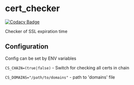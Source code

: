 # cert_checker
[![Codacy Badge](https://app.codacy.com/project/badge/Grade/78d7b6301ff744f2af37ee84cc5d7036)](https://www.codacy.com/gh/nimda7/cert_checker/dashboard?utm_source=github.com&amp;utm_medium=referral&amp;utm_content=nimda7/cert_checker&amp;utm_campaign=Badge_Grade)

Checker of SSL expiration time

## Configuration
Config can be set by ENV variables

`CS_CHAIN=(true|false)` - Switch for checking all certs in chain

`CS_DOMAINS="/path/to/domains"` - path to 'domains' file
